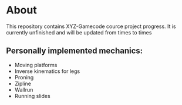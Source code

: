 # About
This repository contains XYZ-Gamecode cource project progress. It is currently unfinished and will be updated from times to times

## Personally implemented mechanics:
- Moving platforms
- Inverse kinematics for legs
- Proning
- Zipline
- Wallrun
- Running slides
